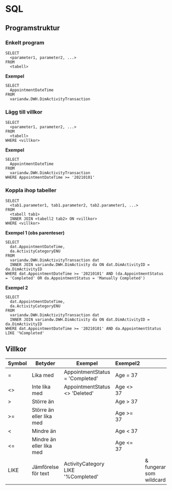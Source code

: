 # SQL
## Programstruktur
### Enkelt program
```
SELECT
  <parameter1, parameter2, ...>
FROM
  <tabell>
```
**Exempel**
```
SELECT
  AppointmentDateTime
FROM
  variandw.DWH.DimActivityTransaction
```
### Lägg till villkor
```
SELECT
  <parameter1, parameter2, ...>
FROM
  <tabell>
WHERE <villkor>
```
**Exempel**
```
SELECT
  AppointmentDateTime
FROM
  variandw.DWH.DimActivityTransaction
WHERE AppointmentDateTime >= '20210101'
```
### Koppla ihop tabeller
```
SELECT
  <tab1.parameter1, tab1.parameter2, tab2.parameter1, ...>
FROM
  <tabell tab1>
  INNER JOIN <tabell2 tab2> ON <villkor>
WHERE <villkor>
```
**Exempel 1 (obs parenteser)**
```
SELECT 
  dat.AppointmentDateTime,
  da.ActivityCategoryENU 
FROM 
  variandw.DWH.DimActivityTransaction dat
  INNER JOIN variandw.DWH.DimActivity da ON dat.DimActivityID = da.DimActivityID 
WHERE dat.AppointmentDateTime >= '20210101' AND (da.AppointmentStatus = 'Completed' OR da.AppointmentStatus = 'Manually Completed')
```
**Exempel 2**
```
SELECT 
  dat.AppointmentDateTime,
  da.ActivityCategoryENU 
FROM 
  variandw.DWH.DimActivityTransaction dat
  INNER JOIN variandw.DWH.DimActivity da ON dat.DimActivityID = da.DimActivityID 
WHERE dat.AppointmentDateTime >= '20210101' AND da.AppointmentStatus LIKE '%Completed'
```
## Villkor
|Symbol|Betyder|Exempel|Exempel2||
|-|-|-|-|-|
|=|Lika med|AppointmentStatus = 'Completed'|Age = 37||
|<>|Inte lika med|AppointmentStatus <> 'Deleted'|Age <> 37||
|>|Större än||Age > 37||
|>=|Större än eller lika med||Age >= 37||
|<|Mindre än||Age < 37||
|<=|Mindre än eller lika med||Age <= 37||
|LIKE|Jämförelse för text|ActivityCategory LIKE '%Completed'||& fungerar som wildcard|



